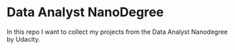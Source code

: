 # Data Analyst NanoDegree

In this repo I want to collect my projects from the Data Analyst Nanodegree by Udacity.
